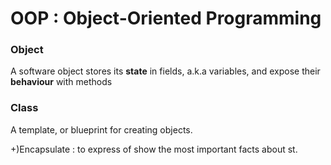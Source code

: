 # OOP : Object-Oriented Programming

### Object
A software object stores its **state** in fields, a.k.a variables, and expose their **behaviour** with methods

### Class
A template, or blueprint for creating objects.

+)Encapsulate : to express of show the most important facts about st. 
